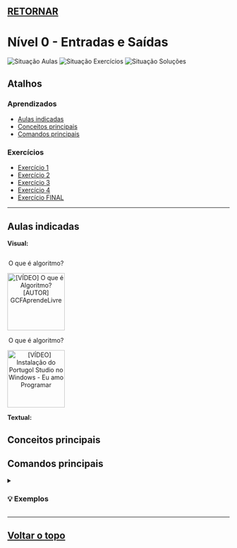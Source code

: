 ## [RETORNAR](https://github.com/stallone-dev/Portugol-2022-Acervo)

# Nível 0 - Entradas e Saídas
![Situação Aulas](https://img.shields.io/badge/AULAS-Em%20construção-orange?style=for-the-badge)
![Situação Exercícios](https://img.shields.io/badge/EXERCÍCIOS-CONCLUÍDO-success?style=for-the-badge)
![Situação Soluções](https://img.shields.io/badge/SOLUÇÕES-CONCLUÍDO-success?style=for-the-badge)

## Atalhos

### Aprendizados
* [Aulas indicadas](#aulas-indicadas)
* [Conceitos principais](#conceitos-principais)
* [Comandos principais](#comandos-principais)

### Exercícios
* [Exercício 1](./Exercicio_01.por)
* [Exercício 2](./Exercicio_02.por)
* [Exercício 3](./Exercicio_03.por)
* [Exercício 4](./Exercicio_04.por)
* [Exercício FINAL](./Exercicio_FINAL.por)

***

## Aulas indicadas

**Visual:**

<div align="center" style="display: inline-block">

<span>

O que é algoritmo?

<a href="https://youtu.be/iEVLDKOLgQk" target="_blank">
<img height="130em" src="https://img.youtube.com/vi/iEVLDKOLgQk/0.jpg" alt="[VÍDEO] O que é Algoritmo? [AUTOR] GCFAprendeLivre">
</a>
</span>

<span>

O que é algoritmo?

<a href="https://youtu.be/iEVLDKOLgQk" target="_blank">
<img height="130em" src="https://img.youtube.com/vi/iEVLDKOLgQk/0.jpg" alt="[VÍDEO] Instalação do Portugol Studio no Windows - Eu amo Programar">
</a>
</span>

</div>


**Textual:**

## Conceitos principais

## Comandos principais

<details>
<summary><h3>💡 Exemplos</h3></summary>

**Exemplo 1:**

~~~portugol
    escreva("Olá Mundo!")
~~~
</details>

***

## [Voltar o topo](#retornar)
